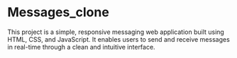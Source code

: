 # Messages_clone
This project is a simple, responsive messaging web application built using HTML, CSS, and JavaScript. It enables users to send and receive messages in real-time through a clean and intuitive interface.
